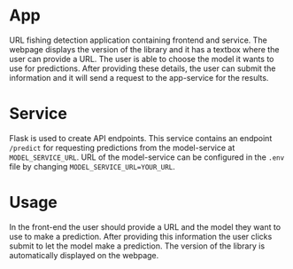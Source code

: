 # App
URL fishing detection application containing frontend and service.
The webpage displays the version of the library and it has a textbox where the user can provide a URL.
The user is able to choose the model it wants to use for predictions. After providing these details, 
the user can submit the information and it will send a request to the app-service for the results.

# Service

Flask is used to create API endpoints. 
This service contains an endpoint `/predict` for requesting predictions from the model-service at `MODEL_SERVICE_URL`.
URL of the model-service can be configured in the `.env` file by changing `MODEL_SERVICE_URL=YOUR_URL`.

# Usage
In the front-end the user should provide a URL and the model they want to use to make a prediction. 
After providing this information the user clicks submit to let the model make a prediction.
The version of the library is automatically displayed on the webpage.


